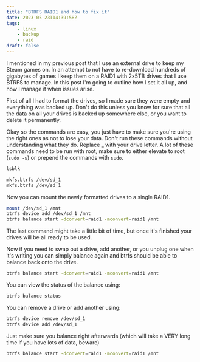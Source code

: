 ```yaml
---
title: "BTRFS RAID1 and how to fix it"
date: 2023-05-23T14:39:58Z
tags:
    - linux
    - backup
    - raid
draft: false
---
```


I mentioned in my previous post that I use an external drive to keep my Steam
games on. In an attempt to not have to re-download hundreds of gigabytes of
games I keep them on a RAID1 with 2x5TB drives that I use BTRFS to manage. In
this post I'm going to outline how I set it all up, and how I manage it when
issues arise.

First of all I had to format the drives, so I made sure they were empty and
everything was backed up. Don't do this unless you know for sure that all the
data on all your drives is backed up somewhere else, or you want to delete it
permanently.

Okay so the commands are easy, you just have to make sure you're using the
right ones as not to lose your data. Don't run these commands without
understanding what they do. Replace _ with your drive letter. A lot of these
commands need to be run with root, make sure to either elevate to root (`sudo -s`)
or prepend the commands with `sudo`.

```sh
lsblk
```

```sh
mkfs.btrfs /dev/sd_1
mkfs.btrfs /dev/sd_1
```

Now you can mount the newly formatted drives to a single RAID1.

```sh
mount /dev/sd_1 /mnt
btrfs device add /dev/sd_1 /mnt
btrfs balance start -dconvert=raid1 -mconvert=raid1 /mnt
```

The last command might take a little bit of time, but once it's finished your
drives will be all ready to be used.

Now if you need to swap out a drive, add another, or you unplug one when it's
writing you can simply balance again and btrfs should be able to balance back
onto the drive. 

```sh
btrfs balance start -dconvert=raid1 -mconvert=raid1 /mnt
```

You can view the status of the balance using:

```sh
btrfs balance status
```

You can remove a drive or add another using:

```sh
btrfs device remove /dev/sd_1
btrfs device add /dev/sd_1
```

Just make sure you balance right afterwards (which will take a VERY long time
if you have lots of data, beware)

```sh
btrfs balance start -dconvert=raid1 -mconvert=raid1 /mnt
```